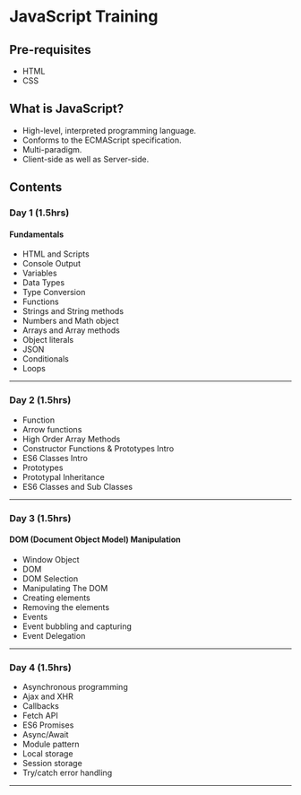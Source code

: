 # JavaScript Training

## Pre-requisites

* HTML
* CSS

## What is JavaScript?

* High-level, interpreted programming language.
* Conforms to the ECMAScript specification.
* Multi-paradigm.
* Client-side as well as Server-side.

## Contents

### Day 1 (1.5hrs)

#### Fundamentals

* HTML and Scripts
* Console Output
* Variables
* Data Types
* Type Conversion
* Functions
* Strings and String methods
* Numbers and Math object
* Arrays and Array methods
* Object literals
* JSON
* Conditionals
* Loops

---

### Day 2 (1.5hrs)

* Function
* Arrow functions
* High Order Array Methods
* Constructor Functions & Prototypes Intro
* ES6 Classes Intro
* Prototypes
* Prototypal Inheritance
* ES6 Classes and Sub Classes

---

### Day 3 (1.5hrs)

#### DOM (Document Object Model) Manipulation

* Window Object
* DOM
* DOM Selection
* Manipulating The DOM
* Creating elements
* Removing the elements
* Events
* Event bubbling and capturing
* Event Delegation

---

### Day 4 (1.5hrs)

* Asynchronous programming
* Ajax and XHR
* Callbacks
* Fetch API
* ES6 Promises
* Async/Await
* Module pattern
* Local storage
* Session storage
* Try/catch error handling

---
